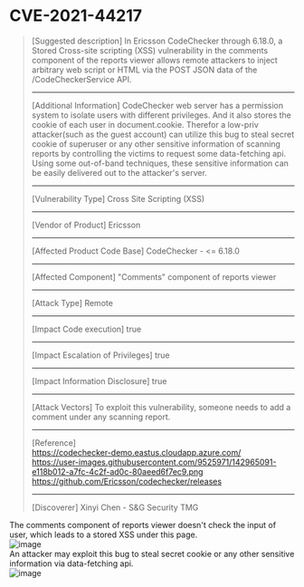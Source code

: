 # CVE-2021-44217
> [Suggested description]
> In Ericsson CodeChecker through 6.18.0,
> a Stored Cross-site scripting (XSS) vulnerability in the comments component of the
> reports viewer allows remote attackers to inject arbitrary web script or HTML via the POST JSON data of the /CodeCheckerService API.
> 
> ------------------------------------------
> 
> [Additional Information]
> CodeChecker web server has a permission system to isolate users with
> different privileges. And it also stores the cookie of each user in
> document.cookie. Therefor a low-priv attacker(such as the guest
> account) can utilize this bug to steal secret cookie of superuser or
> any other sensitive information of scanning reports by controlling the
> victims to request some data-fetching api. Using some out-of-band
> techniques, these sensitive information can be easily delivered out to
> the attacker's server.
> 
> ------------------------------------------
> 
> [Vulnerability Type]
> Cross Site Scripting (XSS)
> 
> ------------------------------------------
> 
> [Vendor of Product]
> Ericsson
> 
> ------------------------------------------
> 
> [Affected Product Code Base]
> CodeChecker - <= 6.18.0
> 
> ------------------------------------------
> 
> [Affected Component]
> "Comments" component of reports viewer
> 
> ------------------------------------------
> 
> [Attack Type]
> Remote
> 
> ------------------------------------------
> 
> [Impact Code execution]
> true
> 
> ------------------------------------------
> 
> [Impact Escalation of Privileges]
> true
> 
> ------------------------------------------
> 
> [Impact Information Disclosure]
> true
> 
> ------------------------------------------
> 
> [Attack Vectors]
> To exploit this vulnerability, someone needs to add a comment under any scanning report.
> 
> ------------------------------------------
> 
> [Reference]<br>
> https://codechecker-demo.eastus.cloudapp.azure.com/<br>
> https://user-images.githubusercontent.com/9525971/142965091-e118b012-a7fc-4c2f-ad0c-80aeed6f7ec9.png<br>
> https://github.com/Ericsson/codechecker/releases<br>
> 
> ------------------------------------------
> 
> [Discoverer]
> Xinyi Chen - S&G Security TMG

The comments component of reports viewer doesn't check the input of user, which leads to a stored XSS under this page.<br>
![image](https://user-images.githubusercontent.com/9525971/143382398-655a3dac-272c-4e67-b064-e52592794daf.png)<br>
An attacker may exploit this bug to steal secret cookie or any other sensitive information via data-fetching api.<br>
![image](https://user-images.githubusercontent.com/9525971/142965091-e118b012-a7fc-4c2f-ad0c-80aeed6f7ec9.png)

